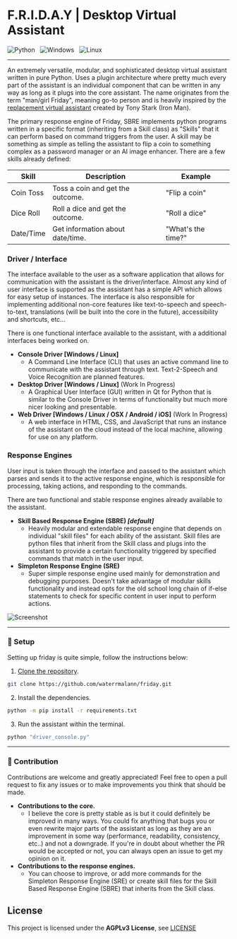 # F.R.I.D.A.Y | Desktop Virtual Assistant

![Python](https://img.shields.io/badge/python-3670A0?style=for-the-badge&logo=python&logoColor=ffdd54)   ![Windows](https://img.shields.io/badge/Windows-0078D6?style=for-the-badge&logo=windows&logoColor=white)   ![Linux](https://img.shields.io/badge/Linux-FCC624?style=for-the-badge&logo=linux&logoColor=black)

---

An extremely versatile, modular, and sophisticated desktop virtual assistant written in pure Python. Uses a plugin architecture where pretty much every part of the assistant is an individual component that can be written in any way as long as it plugs into the core assistant. The name originates from the term "man/girl Friday", meaning go-to person and is heavily inspired by the [replacement virtual assistant](https://marvelcinematicuniverse.fandom.com/wiki/F.R.I.D.A.Y.) created by Tony Stark (Iron Man).

The primary response engine of Friday, SBRE implements python programs written in a specific format (inheriting from a Skill class) as "Skills" that it can perform based on command triggers from the user. A skill may be something as simple as telling the assistant to flip a coin to something complex as a password manager or an AI image enhancer. There are a few skills already defined:

| Skill | Description | Example |
| --- | --- | --- |
| Coin Toss | Toss a coin and get the outcome. | "Flip a coin" |
| Dice Roll | Roll a dice and get the outcome. | "Roll a dice" |
| Date/Time | Get information about date/time. | "What's the time?" |

### **Driver / Interface**

The interface available to the user as a software application that allows for communication with the assistant is the driver/interface. Almost any kind of user interface is supported as the assistant has a simple API which allows for easy setup of instances. The interface is also responsible for implementing additional non-core features like text-to-speech and speech-to-text, translations (will be built into the core in the future), accessibility and shortcuts, etc...

There is one functional interface available to the assistant, with a additional interfaces being worked on.

- **Console Driver [Windows / Linux]**
    - A Command Line Interface (CLI) that uses an active command line to communicate with the assistant through text. Text-2-Speech and Voice Recognition are planned features.
- **Desktop Driver [Windows / Linux]** (Work In Progress)
    - A Graphical User Interface (GUI) written in Qt for Python that is similar to the Console Driver in terms of functionality but much more nicer looking and presentable.  
- **Web Driver [Windows / Linux / OSX / Android / iOS]** (Work In Progress)
    - A web interface in HTML, CSS, and JavaScript that runs an instance of the assistant on the cloud instead of the local machine, allowing for use on any platform. 

### **Response Engines**

User input is taken through the interface and passed to the assistant which parses and sends it to the active response engine, which is responsible for processing, taking actions, and responding to the commands.

There are two functional and stable response engines already available to the assistant.

- **Skill Based Response Engine (SBRE) *[default]***
    - Heavily modular and extendable response engine that depends on individual "skill files" for each ability of the assistant. Skill files are python files that inherit from the Skill class and plugs into the assistant to provide a certain functionality triggered by specified commands that match in the user input.
- **Simpleton Response Engine (SRE)**
    - Super simple response engine used mainly for demonstration and debugging purposes. Doesn't take advantage of modular skills functionality and instead opts for the old school long chain of if-else statements to check for specific content in user input to perform actions. 

![Screenshot](screenshot.JPG)

---

### 🚀 Setup

Setting up friday is quite simple, follow the instructions below:

1. [Clone the repository](https://docs.github.com/en/github/creating-cloning-and-archiving-repositories/cloning-a-repository-from-github/cloning-a-repository).

```sh
git clone https://github.com/waterrmalann/friday.git
```

2. Install the dependencies.

```sh
python -m pip install -r requirements.txt
```

3. Run the assistant within the terminal.

```sh
python "driver_console.py"
```

---

### 🤝 Contribution

Contributions are welcome and greatly appreciated! Feel free to open a pull request to fix any issues or to make improvements you think that should be made.
- **Contributions to the core.**
  - I believe the core is pretty stable as is but it could definitely be improved in many ways. You could fix anything that bugs you or even rewrite major parts of the assistant as long as they are an improvement in some way (performance, readability, consistency, etc..) and not a downgrade. If you're in doubt about whether the PR would be accepted or not, you can always open an issue to get my opinion on it.
- **Contributions to the response engines.**
    - You can choose to improve, or add more commands for the Simpleton Response Engine (SRE) or create skill files for the Skill Based Response Engine (SBRE) that inherits from the Skill class. 

License
----

This project is licensed under the **AGPLv3 License**, see [LICENSE](LICENSE)
